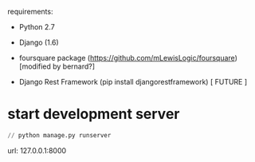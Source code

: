 requirements:
- Python 2.7
- Django (1.6)
- foursquare package (https://github.com/mLewisLogic/foursquare) [modified by bernard?]

- Django Rest Framework (pip install djangorestframework) [ FUTURE ]


# start development server
``` python
// python manage.py runserver
```

url: 127.0.0.1:8000